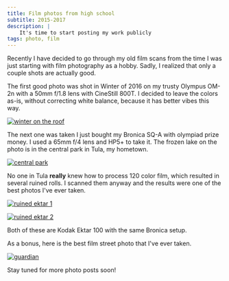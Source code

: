 ```yaml
---
title: Film photos from high school
subtitle: 2015-2017
description: |
    It's time to start posting my work publicly
tags: photo, film
---
```


Recently I have decided to go through my old film scans from the time I was just starting with film photography as a hobby. Sadly, I realized that only a couple shots are actually good. 

The first good photo was shot in Winter of 2016 on my trusty Olympus OM-2n with a 50mm f/1.8 lens with CineStill 800T. I decided to leave the colors as-is, without correcting white balance, because it has better vibes this way.

<a class="flickr-embed-link" data-flickr-embed="true" href="https://www.flickr.com/photos/elappo/53110312215/in/dateposted-public/" title="winter on the roof"><img src="https://live.staticflickr.com/65535/53110312215_2610b8edf4_k.jpg" alt="winter on the roof"/></a><script async src="//embedr.flickr.com/assets/client-code.js" charset="utf-8"></script>

The next one was taken I just bought my Bronica SQ-A with olympiad prize money. I used a 65mm f/4 lens and HP5+ to take it. The frozen lake on the photo is in the central park in Tula, my hometown.

<a class="flickr-embed-link" data-flickr-embed="true" href="https://www.flickr.com/photos/elappo/53110104494/in/dateposted-public/" title="central park"><img src="https://live.staticflickr.com/65535/53110104494_74ebfda8ae_k.jpg" alt="central park"/></a>

No one in Tula **really** knew how to process 120 color film, which resulted in several ruined rolls. I scanned them anyway and the results were one of the best photos I've ever taken. 

<a class="flickr-embed-link" data-flickr-embed="true" href="https://www.flickr.com/photos/elappo/53109897331/in/dateposted-public/" title="img062"><img src="https://live.staticflickr.com/65535/53109897331_dc2988e196_k.jpg" alt="ruined ektar 1"/></a>

<a class="flickr-embed-link" data-flickr-embed="true" href="https://www.flickr.com/photos/elappo/53109897351/in/dateposted-public/" title="ruined ektar 2"><img src="https://live.staticflickr.com/65535/53109897351_7cbf1216dd_k.jpg" alt="ruined ektar 2"/></a>

Both of these are Kodak Ektar 100 with the same Bronica setup.

As a bonus, here is the best film street photo that I've ever taken.

<a class="flickr-embed-link" data-flickr-embed="true" href="https://www.flickr.com/photos/elappo/53109324607/in/dateposted-public/" title="guardian"><img src="https://live.staticflickr.com/65535/53109324607_d2fd2c683a_k.jpg" alt="guardian"/></a>

Stay tuned for more photo posts soon!